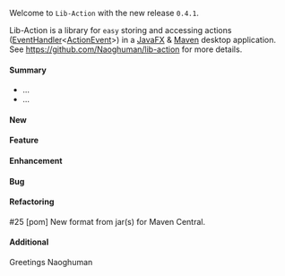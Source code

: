Welcome to `Lib-Action` with the new release `0.4.1`.

Lib-Action is a library for `easy` storing and accessing actions ([EventHandler]&lt;[ActionEvent]&gt;) 
in a [JavaFX] &amp; [Maven] desktop application. See https://github.com/Naoghuman/lib-action 
for more details.



#### Summary
* ...
* ...



#### New



#### Feature



#### Enhancement



#### Bug



#### Refactoring
#25 [pom] New format from jar(s) for Maven Central.



#### Additional



Greetings
Naoghuman



[//]: # (Issues which will be integrated in this release)



[//]: # (Links)
[ActionEvent]:http://docs.oracle.com/javase/8/javafx/api/javafx/event/ActionEvent.html
[EventHandler]:http://docs.oracle.com/javase/8/javafx/api/javafx/event/EventHandler.html
[JavaFX]:http://docs.oracle.com/javase/8/javase-clienttechnologies.htm
[Maven]:http://maven.apache.org/
